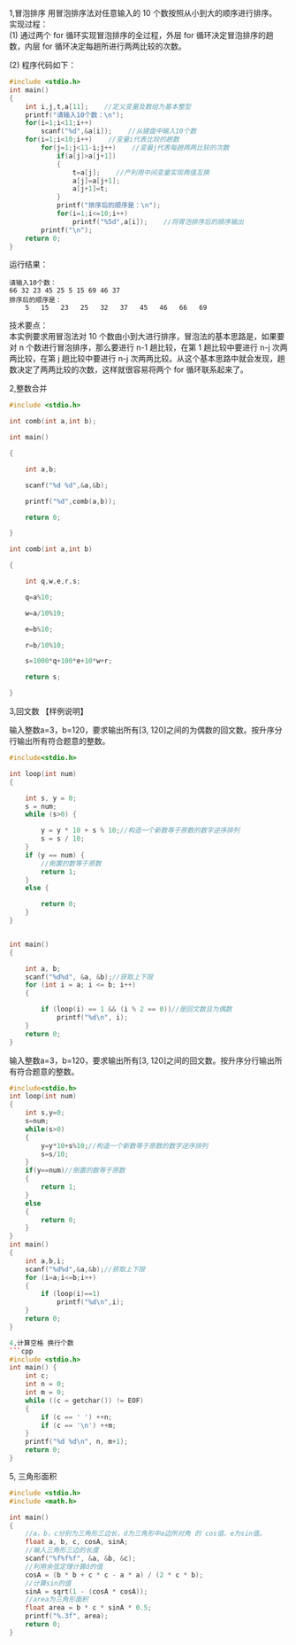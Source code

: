 1,冒泡排序
用冒泡排序法对任意输入的 10 个数按照从小到大的顺序进行排序。  
实现过程：  
(1) 通过两个 for 循环实现冒泡排序的全过程，外层 for 循环决定冒泡排序的趟数，内层 for 循环决定每趟所进行两两比较的次数。  

(2) 程序代码如下：  
```cpp
#include <stdio.h>
int main()
{
    int i,j,t,a[11];    //定义变量及数组为基本整型
    printf("请输入10个数：\n");
    for(i=1;i<11;i++)
        scanf("%d",&a[i]);    //从键盘中输入10个数
    for(i=1;i<10;i++)    //变量i代表比较的趟数
        for(j=1;j<11-i;j++)    //变最j代表每趟两两比较的次数
            if(a[j]>a[j+1])
            {
                t=a[j];    //产利用中间变童实现两值互换
                a[j]=a[j+1];
                a[j+1]=t;
            }
            printf("排序后的顺序是：\n");
            for(i=1;i<=10;i++)
                printf("%5d",a[i]);    //将胃泡排序后的顺序输出
        printf("\n");
    return 0;
}
```
运行结果：
```
请输入10个数：
66 32 23 45 25 5 15 69 46 37
排序后的顺序是：
    5   15   23   25   32   37   45   46   66   69
```
技术要点：  
本实例要求用冒泡法对 10 个数由小到大进行排序，冒泡法的基本思路是，如果要对 n 个数进行冒泡排序，那么要进行 n-1 趟比较，在第 1 趟比较中要进行 n-j 次两两比较，在第 j 趟比较中要进行 n-j 次两两比较。从这个基本思路中就会发现，趟数决定了两两比较的次数，这样就很容易将两个 for 循环联系起来了。 


2,整数合并
```cpp
#include <stdio.h>

int comb(int a,int b);

int main()

{

    int a,b;

    scanf("%d %d",&a,&b);

    printf("%d",comb(a,b));

    return 0;

}

int comb(int a,int b)

{

    int q,w,e,r,s;

    q=a%10;

    w=a/10%10;

    e=b%10;

    r=b/10%10;

    s=1000*q+100*e+10*w+r;

    return s;

}
```
3,回文数
【样例说明】

输入整数a=3，b=120，要求输出所有[3, 120]之间的为偶数的回文数。按升序分行输出所有符合题意的整数。

```cpp
#include<stdio.h>

int loop(int num)
{

	int s, y = 0;
	s = num;
	while (s>0) {

		y = y * 10 + s % 10;//构造一个新数等于原数的数字逆序排列
		s = s / 10;
	}
	if (y == num) {
		//倒置的数等于原数
		return 1;
	}
	else {

		return 0;
	}
}


int main()
{

	int a, b;
	scanf("%d%d", &a, &b);//获取上下限
	for (int i = a; i <= b; i++)
	{

		if (loop(i) == 1 && (i % 2 == 0))//是回文数且为偶数
			printf("%d\n", i);
	}
	return 0;
}
```


输入整数a=3，b=120，要求输出所有[3, 120]之间的回文数。按升序分行输出所有符合题意的整数。

```cpp
#include<stdio.h>
int loop(int num)
{    
    int s,y=0;
    s=num;
    while(s>0)
    {    
        y=y*10+s%10;//构造一个新数等于原数的数字逆序排列
        s=s/10;
    }
    if(y==num)//倒置的数等于原数
    {   
        return 1;
    }
    else
    {
        return 0;
    }
}
int main()
{
    int a,b,i;
    scanf("%d%d",&a,&b);//获取上下限
    for (i=a;i<=b;i++)
    {   
        if (loop(i)==1)
            printf("%d\n",i);
    }
    return 0;
}

4,计算空格 换行个数
```cpp
#include <stdio.h>
int main() {
	int c;
	int n = 0;
	int m = 0;
	while ((c = getchar()) != EOF)
	{
		if (c == ' ') ++n;
		if (c == '\n') ++m;
	}
	printf("%d %d\n", n, m+1);
	return 0;
}
```
5, 三角形面积 
```cpp
#include <stdio.h>
#include <math.h>

int main()
{
	//a，b，c分别为三角形三边长，d为三角形中a边所对角 的 cos值，e为sin值。
	float a, b, c, cosA, sinA;
	//输入三角形三边的长度
	scanf("%f%f%f", &a, &b, &c);
	//利用余弦定理计算d的值
	cosA = (b * b + c * c - a * a) / (2 * c * b);
	//计算sin的值
	sinA = sqrt(1 - (cosA * cosA));
	//area为三角形面积
	float area = b * c * sinA * 0.5;
	printf("%.3f", area);
	return 0;
}
```